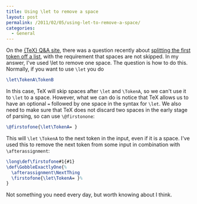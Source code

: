```yaml
---
title: Using \let to remove a space
layout: post
permalink: /2011/02/05/using-let-to-remove-a-space/
categories:
  - General
---
```

On the [{TeX} Q&amp;A site](https://tex.stackexchange.com/), there was a question recently about [splitting the first token off a list](https://tex.stackexchange.com/questions/10210/), with the requirement that spaces are not skipped. In my answer, I've used \let to remove one space. The question is how to do this. Normally, if you want to use `\let` you do

```latex
\let\TokenA\TokenB
```

In this case, TeX will skip spaces after `\let` and `\TokenA`, so we can't use it to `\let` to a space. However, what we can do is notice that TeX allows us to have an optional `=` followed by one space in the syntax for `\let`. We also need to make sure that TeX does not discard two spaces in the early stage of parsing, so can use `\@firstonone`:

```latex
\@firstofone{\let\TokenA= }
```

This will `\let` `\TokenA` to the next token in the input, even if it is a space. I've used this to remove the next token from some input in combination with `\afterassignment`:

<!-- {% raw %} -->
```latex
\long\def\firstofone#1{#1}
\def\GobbleExactlyOne{%
  \afterassignment\NextThing
  \firstofone{\let\TokenA= }%
}
```
<!-- {% endraw %} -->

Not something you need every day, but worth knowing about I think.
